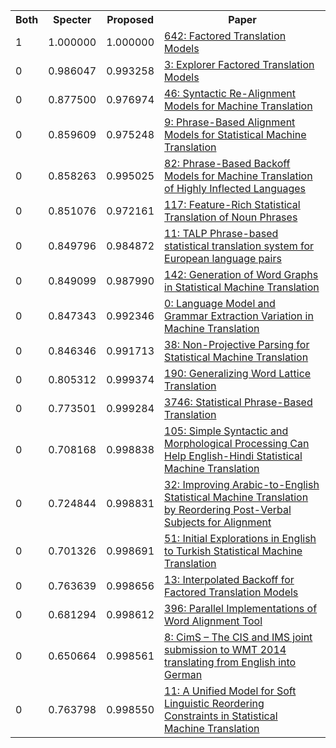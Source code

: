 <html><table><tr>
<th>Both</th>
<th>Specter</th>
<th>Proposed</th>
<th>Paper</th>
</tr>
<tr>
<td>1</td>
<td>1.000000</td>
<td>1.000000</td>
<td><a href="https://www.semanticscholar.org/paper/659f1f754954d093e684ead4842832052f7bf748">642: Factored Translation Models</a></td>
</tr>
<tr>
<td>0</td>
<td>0.986047</td>
<td>0.993258</td>
<td><a href="https://www.semanticscholar.org/paper/fb50979b17b1c865efd59d2a87922c1c9b0df6e6">3: Explorer Factored Translation Models</a></td>
</tr>
<tr>
<td>0</td>
<td>0.877500</td>
<td>0.976974</td>
<td><a href="https://www.semanticscholar.org/paper/9d8612724225d85f7e0e218358ee3df52581f4a6">46: Syntactic Re-Alignment Models for Machine Translation</a></td>
</tr>
<tr>
<td>0</td>
<td>0.859609</td>
<td>0.975248</td>
<td><a href="https://www.semanticscholar.org/paper/0e6386c552d700c8e01a84e250263f20360c6319">9: Phrase-Based Alignment Models for Statistical Machine Translation</a></td>
</tr>
<tr>
<td>0</td>
<td>0.858263</td>
<td>0.995025</td>
<td><a href="https://www.semanticscholar.org/paper/e2ee16056f979714ba6bbda8b5c107f0a5220948">82: Phrase-Based Backoff Models for Machine Translation of Highly Inflected Languages</a></td>
</tr>
<tr>
<td>0</td>
<td>0.851076</td>
<td>0.972161</td>
<td><a href="https://www.semanticscholar.org/paper/12cad1bf2c6beb9fe6fe8cadf31630c15884a506">117: Feature-Rich Statistical Translation of Noun Phrases</a></td>
</tr>
<tr>
<td>0</td>
<td>0.849796</td>
<td>0.984872</td>
<td><a href="https://www.semanticscholar.org/paper/1e7a3b3f3f150c61f650c6e5484f18d6c2b06ad6">11: TALP Phrase-based statistical translation system for European language pairs</a></td>
</tr>
<tr>
<td>0</td>
<td>0.849099</td>
<td>0.987990</td>
<td><a href="https://www.semanticscholar.org/paper/7181f7a664fbbf34c7c147c8a90f0343cdd1674c">142: Generation of Word Graphs in Statistical Machine Translation</a></td>
</tr>
<tr>
<td>0</td>
<td>0.847343</td>
<td>0.992346</td>
<td><a href="https://www.semanticscholar.org/paper/916e9b735185b00c46703748e537031e1a6ec043">0: Language Model and Grammar Extraction Variation in Machine Translation</a></td>
</tr>
<tr>
<td>0</td>
<td>0.846346</td>
<td>0.991713</td>
<td><a href="https://www.semanticscholar.org/paper/6dcccbb3974621c867bc8a15fb9da4e0ae6a6377">38: Non-Projective Parsing for Statistical Machine Translation</a></td>
</tr>
<tr>
<td>0</td>
<td>0.805312</td>
<td>0.999374</td>
<td><a href="https://www.semanticscholar.org/paper/860c1880c5a98cc6a5aeb331113eeda0d84e725c">190: Generalizing Word Lattice Translation</a></td>
</tr>
<tr>
<td>0</td>
<td>0.773501</td>
<td>0.999284</td>
<td><a href="https://www.semanticscholar.org/paper/a4b828609b60b06e61bea7a4029cc9e1cad5df87">3746: Statistical Phrase-Based Translation</a></td>
</tr>
<tr>
<td>0</td>
<td>0.708168</td>
<td>0.998838</td>
<td><a href="https://www.semanticscholar.org/paper/bc30de0b869bfbdabf288c2352a365de48c63740">105: Simple Syntactic and Morphological Processing Can Help English-Hindi Statistical Machine Translation</a></td>
</tr>
<tr>
<td>0</td>
<td>0.724844</td>
<td>0.998831</td>
<td><a href="https://www.semanticscholar.org/paper/8eb781e51d9952773cc357acab61994b9ea4f76c">32: Improving Arabic-to-English Statistical Machine Translation by Reordering Post-Verbal Subjects for Alignment</a></td>
</tr>
<tr>
<td>0</td>
<td>0.701326</td>
<td>0.998691</td>
<td><a href="https://www.semanticscholar.org/paper/0c77eda444d608dd4cffa12826522eec2aa0b6c8">51: Initial Explorations in English to Turkish Statistical Machine Translation</a></td>
</tr>
<tr>
<td>0</td>
<td>0.763639</td>
<td>0.998656</td>
<td><a href="https://www.semanticscholar.org/paper/d11556af27dec0bb3c6886fa3bf0eb90f33cc375">13: Interpolated Backoff for Factored Translation Models</a></td>
</tr>
<tr>
<td>0</td>
<td>0.681294</td>
<td>0.998612</td>
<td><a href="https://www.semanticscholar.org/paper/5ea9d9f6f81cd32314a28cc6bed80fa7ecccee74">396: Parallel Implementations of Word Alignment Tool</a></td>
</tr>
<tr>
<td>0</td>
<td>0.650664</td>
<td>0.998561</td>
<td><a href="https://www.semanticscholar.org/paper/f3fd8d1c169f8513e8daecb82c89b12ddbdb7527">8: CimS – The CIS and IMS joint submission to WMT 2014 translating from English into German</a></td>
</tr>
<tr>
<td>0</td>
<td>0.763798</td>
<td>0.998550</td>
<td><a href="https://www.semanticscholar.org/paper/a8daca7693bca430abff2deacfa7121f45201ccd">11: A Unified Model for Soft Linguistic Reordering Constraints in Statistical Machine Translation</a></td>
</tr>
</table></html>

